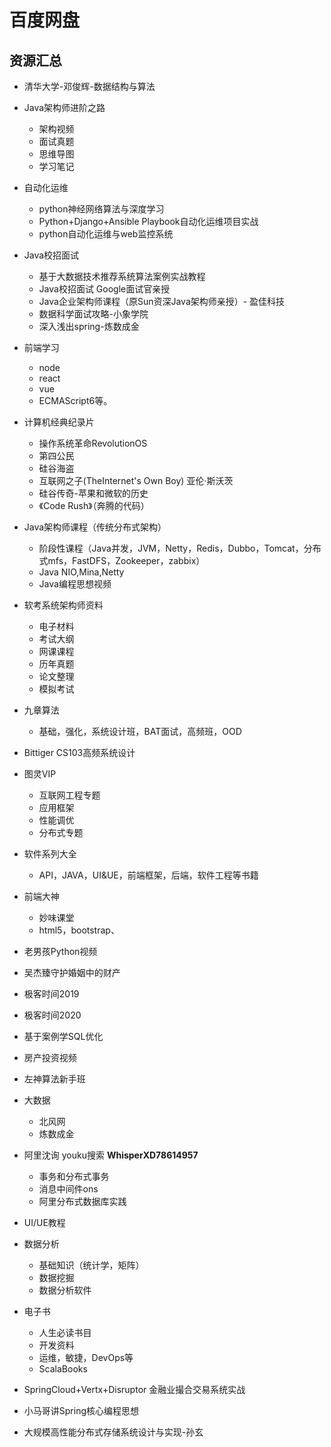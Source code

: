 # 百度网盘

## 资源汇总

- 清华大学-邓俊辉-数据结构与算法

- Java架构师进阶之路
  - 架构视频
  - 面试真题
  - 思维导图
  - 学习笔记
- 自动化运维
  - python神经网络算法与深度学习
  - Python+Django+Ansible Playbook自动化运维项目实战
  - python自动化运维与web监控系统
- Java校招面试
  - 基于大数据技术推荐系统算法案例实战教程
  - Java校招面试 Google面试官亲授
  - Java企业架构师课程（原Sun资深Java架构师亲授）- 盈佳科技
  - 数据科学面试攻略-小象学院
  - 深入浅出spring-炼数成金
- 前端学习
  - node
  - react
  - vue
  - ECMAScript6等。
- 计算机经典纪录片
  - 操作系统革命RevolutionOS
  - 第四公民
  - 硅谷海盗
  - 互联网之子(TheInternet's Own Boy) 亚伦·斯沃茨
  - 硅谷传奇-苹果和微软的历史
  - 《Code Rush》（奔腾的代码）
- Java架构师课程（传统分布式架构）
  - 阶段性课程（Java并发，JVM，Netty，Redis，Dubbo，Tomcat，分布式mfs，FastDFS，Zookeeper，zabbix）
  - Java NIO,Mina,Netty
  - Java编程思想视频
- 软考系统架构师资料
  - 电子材料
  - 考试大纲
  - 网课课程
  - 历年真题
  - 论文整理
  - 模拟考试
- 九章算法
  - 基础，强化，系统设计班，BAT面试，高频班，OOD
- Bittiger CS103高频系统设计
- 图灵VIP
  - 互联网工程专题
  - 应用框架
  - 性能调优
  - 分布式专题
- 软件系列大全
  - API，JAVA，UI&UE，前端框架，后端，软件工程等书籍
- 前端大神
  - 妙味课堂
  - html5，bootstrap、
- 老男孩Python视频
- 吴杰臻守护婚姻中的财产
- 极客时间2019
- 极客时间2020
- 基于案例学SQL优化
- 房产投资视频
- 左神算法新手班
- 大数据
  - 北风网
  - 炼数成金
- 阿里沈询 youku搜索 **WhisperXD78614957**
  - 事务和分布式事务
  - 消息中间件ons
  - 阿里分布式数据库实践
- UI/UE教程
- 数据分析
  - 基础知识（统计学，矩阵）
  - 数据挖掘
  - 数据分析软件
- 电子书
  - 人生必读书目
  - 开发资料
  - 运维，敏捷，DevOps等
  - ScalaBooks
- SpringCloud+Vertx+Disruptor 金融业撮合交易系统实战
- 小马哥讲Spring核心编程思想
- 大规模高性能分布式存储系统设计与实现-孙玄



